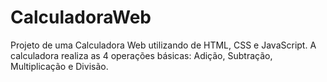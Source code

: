 # CalculadoraWeb 
Projeto de uma Calculadora Web utilizando de HTML, CSS e JavaScript.
A calculadora realiza as 4 operações básicas: Adição, Subtração, Multiplicação e Divisão.
